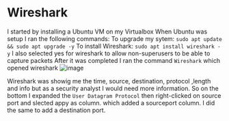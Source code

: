 # Wireshark
I started by installing a Ubuntu VM on my Virtualbox
When Ubuntu was setup I ran the following commands: 
To upgrade my sytem: `sudo apt update && sudo apt upgrade -y`
To install Wireshark: `sudo apt install wireshark -y`
I also selected yes for wireshark to allow non-superusers to be able to capture packets
After it was completed I ran the command `Wireshark` which opened wireshark
![image](https://github.com/user-attachments/assets/da55ae0c-b1f3-4609-a0d2-ad08d4862cb2)

Wireshark was showig me the time, source, destination, protocol ,length and info but as a security analyst I would need more information.
So on the bottom I expanded the `User Datagram Protocol` then right-clicked on source port and slected appy as column. which added a sourceport column.
I did the same to add a destination port.


